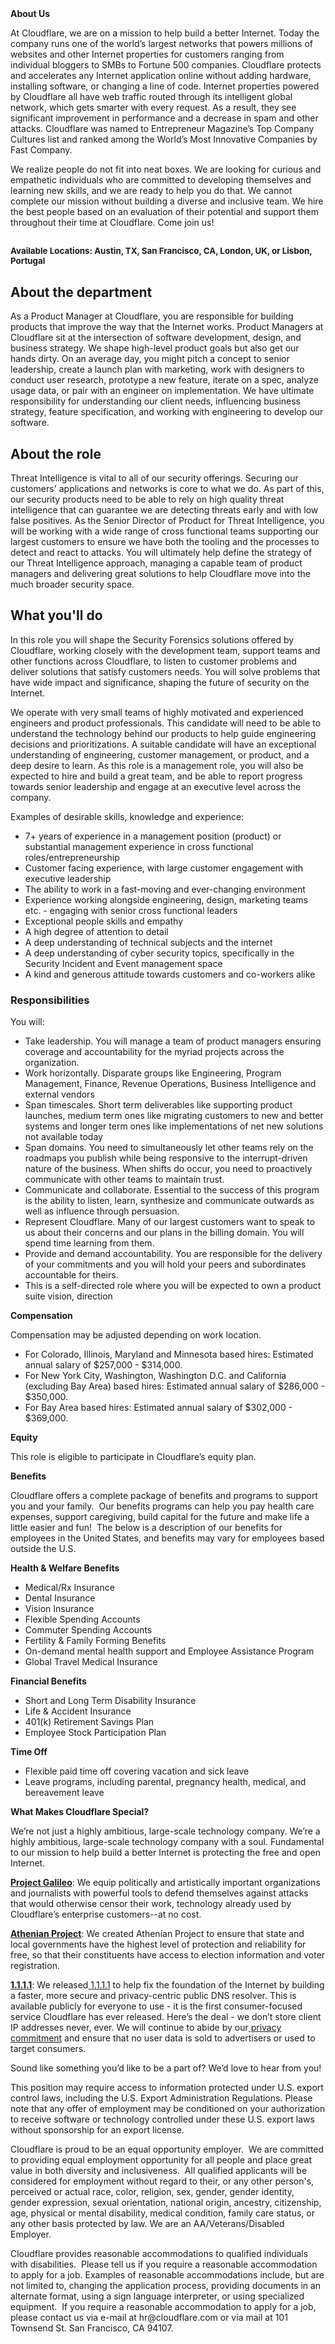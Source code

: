 <div class="content-intro">
	<div><strong>About Us</strong></div>
	<div>
		<p>At Cloudflare, we are on a mission to help build a better Internet. Today the company runs one of the world’s largest networks that powers millions of websites and other Internet properties for customers ranging from individual bloggers to SMBs to Fortune 500 companies. Cloudflare protects and accelerates any Internet application online without adding hardware, installing software, or changing a line of code. Internet properties powered by Cloudflare all have web traffic routed through its intelligent global network, which gets smarter with every request. As a result, they see significant improvement in performance and a decrease in spam and other attacks. Cloudflare was named to Entrepreneur Magazine’s Top Company Cultures list and ranked among the World’s Most Innovative Companies by Fast Company.&nbsp;</p>
		<p><span style="font-weight: 400;">We realize people do not fit into neat boxes. We are looking for curious and empathetic individuals who are committed to developing themselves and learning new skills, and we are ready to help you do that. We cannot complete our mission without building a diverse and inclusive team. We hire the best people based on an evaluation of their potential and support them throughout their time at Cloudflare. Come join us!&nbsp;</span></p>
	</div>
</div>
<h2><span style="font-size: 10pt;"><strong>Available Locations: Austin, TX, San Francisco, CA, London, UK, or Lisbon, Portugal</strong></span></h2>
<h2>About the department</h2>
<p>As a Product Manager at Cloudflare, you are responsible for building products that improve the way that the Internet works. Product Managers at Cloudflare sit at the intersection of software development, design, and business strategy. We shape high-level product goals but also get our hands dirty. On an average day, you might pitch a concept to senior leadership, create a launch plan with marketing, work with designers to conduct user research, prototype a new feature, iterate on a spec, analyze usage data, or pair with an engineer on implementation. We have ultimate responsibility for understanding our client needs, influencing business strategy, feature specification, and working with engineering to develop our software.</p>
<h2>About the role</h2>
<p>Threat Intelligence is vital to all of our security offerings. Securing our customers' applications and networks is core to what we do. As part of this, our security products need to be able to rely on high quality threat intelligence that can guarantee we are detecting threats early and with low false positives. As the Senior Director of Product for Threat Intelligence, you will be working with a wide range of cross functional teams supporting our largest customers to ensure we have both the tooling and the processes to detect and react to attacks. You will ultimately help define the strategy of our Threat Intelligence approach, managing a capable team of product managers and delivering great solutions to help Cloudflare move into the much broader security space.</p>
<h2>What you'll do</h2>
<p>In this role you will shape the Security Forensics solutions offered by Cloudflare, working closely with the development team, support teams and other functions across Cloudflare, to listen to customer problems and deliver solutions that satisfy customers needs. You will solve problems that have wide impact and significance, shaping the future of security on the Internet.</p>
<p>We operate with very small teams of highly motivated and experienced engineers and product professionals. This candidate will need to be able to understand the technology behind our products to help guide engineering decisions and prioritizations. A suitable candidate will have an exceptional understanding of engineering, customer management, or product, and a deep desire to learn. As this role is a management role, you will also be expected to hire and build a great team, and be able to report progress towards senior leadership and engage at an executive level across the company.&nbsp;</p>
<p>Examples of desirable skills, knowledge and experience:</p>
<ul>
	<li>7+ years of experience in a management position (product) or substantial management experience in cross functional roles/entrepreneurship</li>
	<li>Customer facing experience, with large customer engagement with executive leadership</li>
	<li>The ability to work in a fast-moving and ever-changing environment</li>
	<li>Experience working alongside engineering, design, marketing teams etc. - engaging with senior cross functional leaders</li>
	<li>Exceptional people skills and empathy</li>
	<li>A high degree of attention to detail</li>
	<li>A deep understanding of technical subjects and the internet</li>
	<li>A deep understanding of cyber security topics, specifically in the Security Incident and Event management space</li>
	<li>A kind and generous attitude towards customers and co-workers alike</li>
</ul>
<h3>Responsibilities</h3>
<p>You will:&nbsp;</p>
<ul>
	<li>Take leadership. You will manage a team of product managers ensuring coverage and accountability for the myriad projects across the organization.&nbsp;</li>
	<li>Work horizontally. Disparate groups like Engineering, Program Management, Finance, Revenue Operations, Business Intelligence and external vendors</li>
	<li>Span timescales. Short term deliverables like supporting product launches, medium term ones like migrating customers to new and better systems and longer term ones like implementations of net new solutions not available today</li>
	<li>Span domains. You need to simultaneously let other teams rely on the roadmaps you publish while being responsive to the interrupt-driven nature of the business. When shifts do occur, you need to proactively communicate with other teams to maintain trust.&nbsp;</li>
	<li>Communicate and collaborate. Essential to the success of this program is the ability to listen, learn, synthesize and communicate outwards as well as influence through persuasion.</li>
	<li>Represent Cloudflare. Many of our largest customers want to speak to us about their concerns and our plans in the billing domain. You will spend time learning from them.&nbsp;</li>
	<li>Provide and demand accountability. You are responsible for the delivery of your commitments and you will hold your peers and subordinates accountable for theirs.&nbsp;</li>
	<li>This is a self-directed role where you will be expected to own a product suite vision, direction</li>
</ul>
<p><strong>Compensation</strong></p>
<p>Compensation may be adjusted depending on work location.</p>
<ul>
	<li><span data-sheets-root="1">For Colorado, Illinois, Maryland and Minnesota based hires: Estimated annual salary of $257,000 - $314,000.</span></li>
	<li><span data-sheets-root="1">For New York City, Washington, Washington D.C. and California (excluding Bay Area) based hires: Estimated annual salary of $286,000 - $350,000.</span></li>
	<li><span data-sheets-root="1">For Bay Area based hires: Estimated annual salary of $302,000 - $369,000.</span></li>
</ul>
<p><strong>Equity</strong></p>
<p>This role is eligible to participate in Cloudflare’s equity plan.</p>
<p><strong>Benefits</strong></p>
<p>Cloudflare offers a complete package of benefits and programs to support you and your family.&nbsp; Our benefits programs can help you pay health care expenses, support caregiving, build capital for the future and make life a little easier and fun!&nbsp; The below is a description of our benefits for employees in the United States, and benefits may vary for employees based outside the U.S.</p>
<p><strong>Health &amp; Welfare Benefits</strong></p>
<ul>
	<li>Medical/Rx Insurance</li>
	<li>Dental Insurance</li>
	<li>Vision Insurance</li>
	<li>Flexible Spending Accounts</li>
	<li>Commuter Spending Accounts</li>
	<li>Fertility &amp; Family Forming Benefits</li>
	<li>On-demand mental health support and Employee Assistance Program</li>
	<li>Global Travel Medical Insurance</li>
</ul>
<p><strong>Financial Benefits</strong></p>
<ul>
	<li>Short and Long Term Disability Insurance</li>
	<li>Life &amp; Accident Insurance</li>
	<li>401(k) Retirement Savings Plan</li>
	<li>Employee Stock Participation Plan</li>
</ul>
<p><strong>Time Off</strong></p>
<ul>
	<li>Flexible paid time off covering vacation and sick leave</li>
	<li>Leave programs, including parental, pregnancy health, medical, and bereavement leave</li>
</ul>
<div class="content-conclusion">
	<p><strong>What Makes Cloudflare Special?</strong></p>
	<p><span style="font-weight: 400;">We’re not just a highly ambitious, large-scale technology company. We’re a highly ambitious, large-scale technology company with a soul. Fundamental to our mission to help build a better Internet is protecting the free and open Internet.</span></p>
	<p><a href="https://blog.cloudflare.com/protecting-free-expression-online/"><strong>Project Galileo</strong></a><span style="font-weight: 400;">: We equip politically and artistically important organizations and journalists with powerful tools to defend themselves against attacks that would otherwise censor their work, technology already used by Cloudflare’s enterprise customers--at no cost.</span></p>
	<p><strong><a href="https://www.cloudflare.com/athenian/">Athenian Project</a></strong><span style="font-weight: 400;">: We created Athenian Project to ensure that state and local governments have the highest level of protection and reliability for free, so that their constituents have access to election information and voter registration.</span></p>
	<p><a href="https://1.1.1.1/"><strong>1.1.1.1</strong></a><span style="font-weight: 400;">: We released</span><a href="https://1.1.1.1/"> <span style="font-weight: 400;">1.1.1.1</span></a><span style="font-weight: 400;"> to help fix the foundation of the Internet by building a faster, more secure and privacy-centric public DNS resolver. This is available publicly for everyone to use - it is the first consumer-focused service Cloudflare has ever released. Here’s the deal - we don’t store client IP addresses never, ever. We will continue to abide by our</span><a href="https://developers.cloudflare.com/1.1.1.1/privacy/public-dns-resolver"> privacy commitment</a><span style="font-weight: 400;"> and ensure that no user data is sold to advertisers or used to target consumers.</span></p>
	<p><span style="font-weight: 400;">Sound like something you’d like to be a part of? We’d love to hear from you!</span></p>
	<p><span style="font-weight: 400;">This position may require access to information protected under U.S. export control laws, including the U.S. Export Administration Regulations. Please note that any offer of employment may be conditioned on your authorization to receive software or technology controlled under these U.S. export laws without sponsorship for an export license.</span></p>
	<p><span style="font-weight: 400;">Cloudflare is proud to be an equal opportunity employer. &nbsp;We are committed to providing equal employment opportunity for all people and place great value in both diversity and inclusiveness. &nbsp;All qualified applicants will be considered for employment without regard to their, or any other person's, perceived or actual</span> <span style="font-weight: 400;">race, color, religion, sex, gender, gender identity, gender expression, sexual orientation, national origin, ancestry, citizenship, age, physical or mental disability, medical condition, family care status, or any other basis protected by law. </span><span style="font-weight: 400;">We are an AA/Veterans/Disabled Employer.</span></p>
	<p><span style="font-weight: 400;">Cloudflare provides reasonable accommodations to qualified individuals with disabilities. &nbsp;Please tell us if you require a reasonable accommodation to apply for a job. Examples of reasonable accommodations include, but are not limited to, changing the application process, providing documents in an alternate format, using a sign language interpreter, or using specialized equipment. &nbsp;If you require a reasonable accommodation to apply for a job, please contact us via e-mail at </span><span style="font-weight: 400;">hr@cloudflare.com</span><span style="font-weight: 400;"> or via mail at 101 Townsend St. San Francisco, CA 94107.</span></p>
</div>